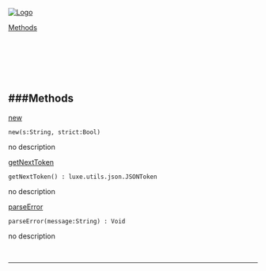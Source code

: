 
[![Logo](http://luxeengine.com/images/logo.png)](index.html)


[Methods](#Methods)   


&nbsp;   

&nbsp;   

&nbsp;   

<a class="lift" name="Methods" ></a>
###Methods   
---
<a class="lift" name="new" href="#new">new</a>



    new(s:String, strict:Bool) 

<span class="small_desc_flat"> no description </span>   

<a class="lift" name="getNextToken" href="#getNextToken">getNextToken</a>



    getNextToken() : luxe.utils.json.JSONToken

<span class="small_desc_flat"> no description </span>   

<a class="lift" name="parseError" href="#parseError">parseError</a>



    parseError(message:String) : Void

<span class="small_desc_flat"> no description </span>   



&nbsp;
&nbsp;
&nbsp;

---  


&nbsp;   
&nbsp;   